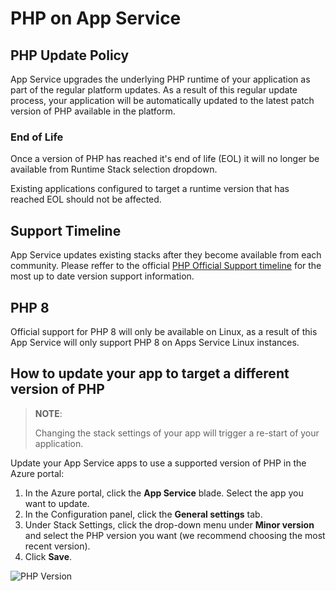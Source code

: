 # PHP on App Service

## PHP Update Policy

App Service upgrades the underlying PHP runtime of your application as part of the regular platform updates. As a result of this regular update process, your application will be automatically updated to the latest patch version of PHP available in the platform.

### End of Life

Once a version of PHP has reached it's end of life (EOL) it will no longer be available from Runtime Stack selection dropdown.

Existing applications configured to target a runtime version that has reached EOL should not be affected.

## Support Timeline

App Service updates existing stacks after they become available from each community. Please reffer to the official [PHP Official Support timeline](https://www.php.net/supported-versions.php) for the most up to date version support information.

## PHP 8

Official support for PHP 8 will only be available on Linux, as a result of this App Service will only support PHP 8 on Apps Service Linux instances.

## How to update your app to target a different version of PHP

> **NOTE**:
>
> Changing the stack settings of your app will trigger a re-start of your application.

Update your App Service apps to use a supported version of PHP in the Azure portal:

1. In the Azure portal, click the **App Service** blade. Select the app you want to update.
2. In the Configuration panel, click the **General settings** tab.
3. Under Stack Settings, click the drop-down menu under **Minor version** and select the PHP version you want (we recommend choosing the most recent version).
4. Click **Save**.

![PHP Version](./media/php.gif)
